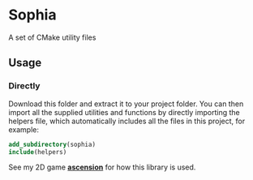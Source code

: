 # Sophia
A set of CMake utility files

## Usage
### Directly
Download this folder and extract it to your project folder. You can then import all the supplied utilities and functions by directly importing the helpers file, which automatically includes all the files in this project, for example:
```cmake
add_subdirectory(sophia)
include(helpers)
```
See my 2D game [**ascension**](https://github.com/r-ggraham/ascension) for how this library is used.
